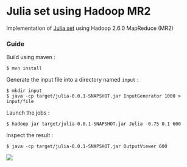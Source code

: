 # Julia set using Hadoop MR2

Implementation of [Julia set](https://en.wikipedia.org/wiki/Julia_set) using Hadoop 2.6.0 MapReduce (MR2)

### Guide

Build using maven :
```
$ mvn install
```
Generate the input file into a directory named `input` :
```
$ mkdir input
$ java -cp target/julia-0.0.1-SNAPSHOT.jar InputGenerator 1000 > input/file
```

Launch the jobs :
```
$ hadoop jar target/julia-0.0.1-SNAPSHOT.jar Julia -0.75 0.1 600
```

Inspect the result :
```
$ java -cp target/julia-0.0.1-SNAPSHOT.jar OutputViewer 600
```

![](https://i.imgur.com/JoI7caQ.png)
